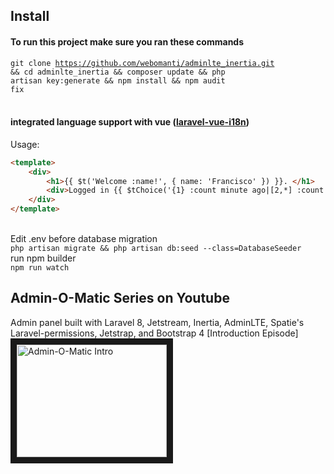 
## Install
#### To run this project make sure you ran these commands
<code>git clone https://github.com/webomanti/adminlte_inertia.git && cd adminlte_inertia && composer update && php artisan key:generate && npm install && npm audit fix</code><br>
<br>
#### integrated language support with vue (<a href="https://github.com/xiCO2k/laravel-vue-i18n" target="_blank">laravel-vue-i18n</a>)
Usage:
```html
<template>
    <div>
        <h1>{{ $t('Welcome :name!', { name: 'Francisco' }) }}. </h1>
        <div>Logged in {{ $tChoice('{1} :count minute ago|[2,*] :count minutes ago', 10) }}</div>
    </div>
</template>
```
<br>
Edit .env before database migration<br>
<code>php artisan migrate && php artisan db:seed --class=DatabaseSeeder</code><br>
run npm builder<br>
<code>npm run watch</code><br>

## Admin-O-Matic Series on Youtube
Admin panel built with Laravel 8, Jetstream, Inertia, AdminLTE, Spatie's Laravel-permissions, Jetstrap, and Bootstrap 4
[Introduction Episode]
<a href="http://www.youtube.com/watch?feature=player_embedded&v=1L8B7pGOBdc
" target="_blank"><img src="http://img.youtube.com/vi/1L8B7pGOBdc/0.jpg" 
alt="Admin-O-Matic Intro" width="240" height="180" border="10" /></a>
